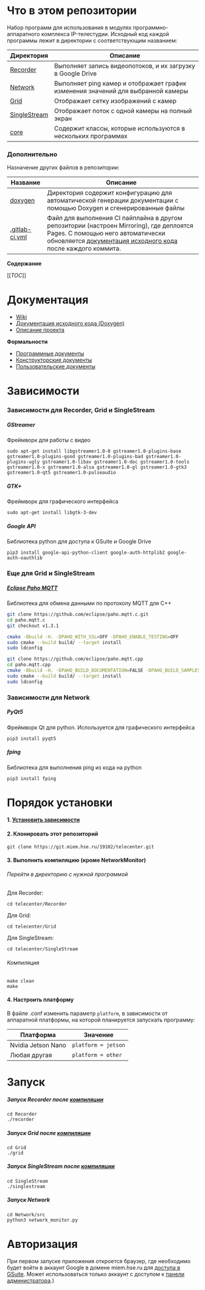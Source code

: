 # Что в этом репозитории
Набор программ для использования в модулях программно-аппаратного комплекса IP-телестудии. Исходный код каждой программы лежит в директории с соответствующим названием:

| Директория | Описание |
| ------    | ------ |
| [Recorder](https://git.miem.hse.ru/19102/telecenter/-/tree/master/Recorder)  | Выполняет запись видеопотоков, и их загрузку в Google Drive  |
| [Network](https://git.miem.hse.ru/19102/telecenter/-/tree/master/Network)    | Выполняет ping камер и отображает график изменения значений для выбранной камеры | 
| [Grid](https://git.miem.hse.ru/19102/telecenter/-/tree/master/Grid)          | Отображает сетку изображений с камер  | 
| [SingleStream](https://git.miem.hse.ru/19102/telecenter/-/tree/master/SingleStream)    | Отображает поток с одной камеры на полный экран | 
| [core](https://git.miem.hse.ru/19102/telecenter/-/tree/master/core)          | Содержит классы, которые используются в нескольких программах  | 
### Дополнительно
Назначение других файлов в репозитории:

| Название | Описание |
| ------   | ------ |
| [doxygen](https://git.miem.hse.ru/19102/telecenter/-/tree/master/doxygen)  | Директория содержит конфигурацию для автоматической генерации документации с помощью Doxygen и сгенерированные файлы |
| [.gitlab-ci.yml](https://git.miem.hse.ru/19102/telecenter/-/blob/master/.gitlab-ci.yml)| Файл для выполнения CI пайплайна в другом репозитории (настроен Mirroring), где деплоятся Pages. С помощью него автоматически обновляется [документация исходного кода](https://maden23.gitlab.io/telecenter) после каждого коммита. |

**Содержание**

[[_TOC_]]

# Документация
- [Wiki](https://git.miem.hse.ru/19102/telecenter/-/wikis/home)
- [Документация исходного кода (Doxygen)](https://maden23.gitlab.io/telecenter)
- [Описание проекта](https://docs.google.com/document/d/1h5Fe9YLLMEI-pzpfbAH7BXZpYWnlAfymhN2KjJObhCY/edit?usp=sharing)

**Формальности**
- [Программные документы](https://drive.google.com/drive/folders/1Ovr58dabMcnGOkfGxf8s12jKU7rTYFOc?usp=sharing)
- [Конструкторские документы](https://drive.google.com/drive/folders/1MhgQvr0wkbufuU-ss9-4LadWp8AWsSrF?usp=sharing)
- [Пользовательские документы](https://drive.google.com/drive/folders/1bpvONr3PEYKrJsVolynj8CtA4zE5wT8k?usp=sharing)


# Зависимости
### Зависимости для Recorder, Grid и SingleStream
##### GStreamer
Фреймворк для работы с видео
````
sudo apt-get install libgstreamer1.0-0 gstreamer1.0-plugins-base gstreamer1.0-plugins-good gstreamer1.0-plugins-bad gstreamer1.0-plugins-ugly gstreamer1.0-libav gstreamer1.0-doc gstreamer1.0-tools gstreamer1.0-x gstreamer1.0-alsa gstreamer1.0-gl gstreamer1.0-gtk3 gstreamer1.0-qt5 gstreamer1.0-pulseaudio
````

##### GTK+
Фреймворк для графического интерфейса
```
sudo apt-get install libgtk-3-dev
```

##### Google API
Библиотека python для доступа к GSuite и Google Drive
```
pip3 install google-api-python-client google-auth-httplib2 google-auth-oauthlib
```

### Еще для Grid и SingleStream
##### [Eclipse Paho MQTT](https://github.com/eclipse/paho.mqtt.cpp)
Библиотека для обмена данными по протоколу MQTT для C++
```bash
git clone https://github.com/eclipse/paho.mqtt.c.git
cd paho.mqtt.c
git checkout v1.3.1

cmake -Bbuild -H. -DPAHO_WITH_SSL=OFF -DPAHO_ENABLE_TESTING=OFF
sudo cmake --build build/ --target install
sudo ldconfig

git clone https://github.com/eclipse/paho.mqtt.cpp
cd paho.mqtt.cpp
cmake -Bbuild -H. -DPAHO_BUILD_DOCUMENTATION=FALSE -DPAHO_BUILD_SAMPLES=FALSE -DPAHO_WITH_SSL=OFF
sudo cmake --build build/ --target install
sudo ldconfig

```

### Зависимости для Network
##### PyQt5
Фреймворк Qt для python. Используется для графического интерфейса
```
pip3 install pyqt5
```

##### fping
Библиотека для выполнения ping из кода на python
```
pip3 install fping
```

# Порядок установки
####  1. [Установить зависимости](#зависимости)
####  2. Клонировать этот репозиторий

    git clone https://git.miem.hse.ru/19102/telecenter.git

####  3. Выполнить компиляцию (кроме NetworkMonitor)
###### Перейти в директорию с нужной программой
Для Recorder:
    
    cd telecenter/Recorder

Для Grid:

    cd telecenter/Grid

Для SingleStream:

    cd telecenter/SingleStream

###### Компиляция
    make clean
    make

####  4. Настроить платформу
В файле .conf изменить параметр `platform`, в зависимости от аппаратной платформы, на которой планируется запускать программу:

| Платформа | Значение |
| ------    | ------ |
| Nvidia Jetson Nano | `platform = jetson` |
| Любая другая | `platform = other` |

# Запуск
##### Запуск Recorder после [компиляции](#3-выполнить-компиляцию-кроме-network)
    cd Recorder
    ./recorder
##### Запуск Grid после [компиляции](#3-выполнить-компиляцию-кроме-network)
    cd Grid
    ./grid
##### Запуск SingleStream после [компиляции](#3-выполнить-компиляцию-кроме-network)
    cd SingleStream 
    ./singlestream 
##### Запуск Network
    cd Network/src
    python3 network_monitor.py

# Авторизация
При первом запуске приложения откроется браузер, где необходимо будет войти в аккаунт Google в домене miem.hse.ru для [доступа в GSuite](Хранение-данных-в-GSuite.md). Может использоваться только аккаунт с доступом к [панели администратора](https://admin.google.com/).)
